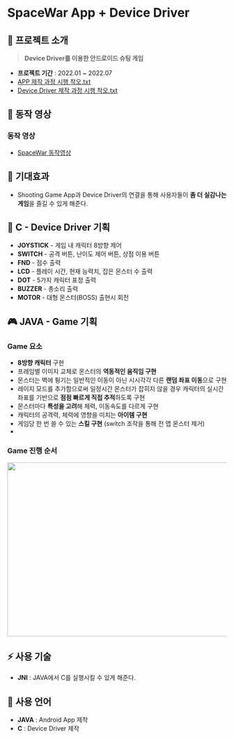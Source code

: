 # SpaceWar App + Device Driver
## 👋 프로젝트 소개
> **Device Driver를 이용한 안드로이드 슈팅 게임**
- **프로젝트 기간** : 2022.01 ~ 2022.07
- [APP 제작 과정 시행 착오.txt](https://github.com/JiMin4210/App_dev_driver/blob/main/App%EA%B4%80%EB%A0%A8%20%EC%8B%9C%ED%96%89%EC%B0%A9%EC%98%A4.txt)
- [Device Driver 제작 과정 시행 착오.txt](https://github.com/JiMin4210/App_dev_driver/blob/main/Dev_Driver%EC%8B%9C%ED%96%89%EC%B0%A9%EC%98%A4.txt)

## :movie_camera: 동작 영상
### 동작 영상
- [SpaceWar 동작영상](https://www.youtube.com/watch?v=vcuzwI079nE)

## :pushpin: 기대효과
- Shooting Game App과 Device Driver의 연결을 통해 사용자들이 **좀 더 실감나는 게임**을 즐길 수 있게 해준다.

## 🔧 C - Device Driver 기획
- **JOYSTICK** - 게임 내 캐릭터 8방향 제어 
- **SWITCH** - 공격 버튼, 난이도 제어 버튼, 상점 이용 버튼
- **FND** - 점수 출력
- **LCD** - 플레이 시간, 현재 능력치, 잡은 몬스터 수 출력
- **DOT** - 5가지 캐릭터 표정 출력
- **BUZZER** - 총소리 출력
- **MOTOR** - 대형 몬스터(BOSS) 출현시 회전

## 🎮 JAVA - Game 기획
### Game 요소
- **8방향 캐릭터** 구현
- 프레임별 이미지 교체로 몬스터의 **역동적인 움직임 구현**
- 몬스터는 벽에 튕기는 일반적인 이동이 아닌 시시각각 다른 **랜덤 좌표 이동**으로 구현
- 레이지 모드를 추가함으로써 일정시간 몬스터가 잡히지 않을 경우 캐릭터의 실시간 좌표를 기반으로 **점점 빠르게 직접 추적**하도록 구현
- 몬스터마다 **특성을 고려**해 체력, 이동속도를 다르게 구현
- 캐릭터의 공격력, 체력에 영향을 미치는 **아이템 구현**
- 게임당 한 번 쓸 수 있는 **스킬 구현** (switch 조작을 통해 전 맵 몬스터 제거)
- 
### Game 진행 순서
<img src="https://user-images.githubusercontent.com/90883534/215096347-cd91cca1-8e09-4340-b156-42549c9eec2b.png" width="700" height="400"/>

## ⚡ 사용 기술
- **JNI** : JAVA에서 C를 실행시킬 수 있게 해준다.

## 📝 사용 언어
- **JAVA** : Android App 제작
- **C** : Device Driver 제작




